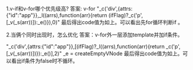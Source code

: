 1.v-if和v-for哪个优先级高?
答案: v-for
"_c('div',{attrs:{"id":"app"}},_l((arrs),function(arr){return (ifFlag)?_c('p',[_v(_s(arr))]):_e()}),0)"
最后得出code值为如上。可以看出先for循环判断if 。

2.当俩个同时出现时，怎么优化
答案：v-for外一层添加template并加if条件。

"_c('div',{attrs:{"id":"app"}},[(ifFlag)?_l((arrs),function(arr){return _c('p',[_v(_s(arr))])}):_e()],2)"
_e = createEmptyVNode
最后得出code值为如上。可以看出if条件为false时不循环。
